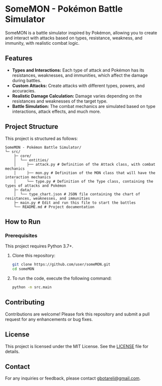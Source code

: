 # SomeMON - Pokémon Battle Simulator

SomeMON is a battle simulator inspired by Pokémon, allowing you to create and interact with attacks based on types, resistance, weakness, and immunity, with realistic combat logic.

## Features

- **Types and Interactions:** Each type of attack and Pokémon has its resistances, weaknesses, and immunities, which affect the damage during battles.
- **Custom Attacks:** Create attacks with different types, powers, and accuracies.
- **Realistic Damage Calculation:** Damage varies depending on the resistances and weaknesses of the target type.
- **Battle Simulation:** The combat mechanics are simulated based on type interactions, attack effects, and much more.

## Project Structure

This project is structured as follows:
```
SomeMON - Pokémon Battle Simulator/
└─ src/
    ├─ core/
    │  └── entities/
    │     ├── attack.py # Definition of the Attack class, with combat mechanics
    │     ├── mon.py # Definition of the MON class that will have the interaction mechanics
    │     └── type.py # Definition of the Type class, containing the types of attacks and Pokémon 
    ├─ data/
    │  └── type_chart.json # JSON file containing the chart of resistances, weaknesses, and immunities
    ├─ main.py # Edit and run this file to start the battles
    └── README.md # Project documentation
```

## How to Run

### Prerequisites

This project requires Python 3.7+.

1. Clone this repository:

    ```bash
    git clone https://github.com/user/someMON.git
    cd someMON
    ```

2. To run the code, execute the following command:
    ```bash
    python -m src.main
    ```

## Contributing

Contributions are welcome! Please fork this repository and submit a pull request for any enhancements or bug fixes.

## License

This project is licensed under the MIT License. See the [LICENSE](LICENSE) file for details.

## Contact

For any inquiries or feedback, please contact [gbotareli@gmail.com](mailto:gbotareli@gmail.com).